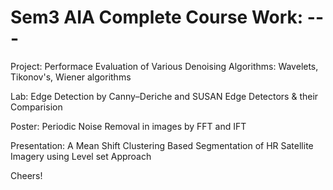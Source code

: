 # Sem3 AIA Complete Course Work: ---

Project: Performace Evaluation of Various Denoising Algorithms: Wavelets, Tikonov's, Wiener algorithms

Lab: Edge Detection by Canny–Deriche and SUSAN Edge Detectors & their Comparision

Poster: Periodic Noise Removal in images by FFT and IFT

Presentation: A Mean Shift Clustering Based Segmentation of HR Satellite Imagery using Level set Approach

Cheers!
